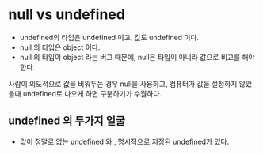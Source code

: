 # null vs undefined

- undefined의 타입은 undefined 이고, 값도 undefined 이다. 
- null 의 타입은 object 이다. 
- null 의 타입이 object 라는 버그 때문에, null은 타입이 아니라 값으로 비교를 해야 한다. 



사람이 의도적으로 값을 비워두는 경우 null을 사용하고,
컴퓨터가 값을 설정하지 않았을때  undefined로 나오게 하면 구분하기가 수월하다.



## undefined 의 두가지 얼굴

- 값이 정말로 없는 undefined 와 , 명시적으로 지정된 undefined가 있다.